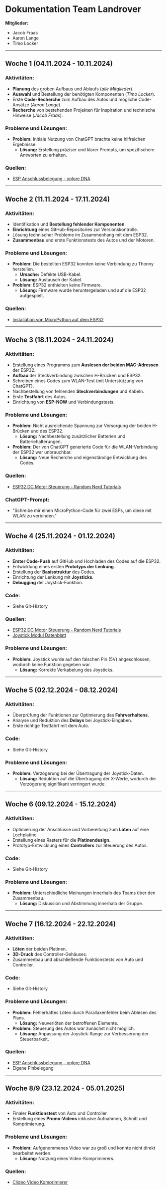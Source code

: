 # Dokumentation Team Landrover

**Mitglieder:**

- Jacob Fraas
- Aaron Lange
- Timo Locker

---

## Woche 1 (04.11.2024 - 10.11.2024)

### Aktivitäten:

- **Planung** des groben Aufbaus und Ablaufs (*alle Mitglieder*).
- **Auswahl** und Bestellung der benötigten Komponenten (*Timo Locker*).
- Erste **Code-Recherche** zum Aufbau des Autos und mögliche Code-Ansätze (*Aaron Lange*).
- **Recherche** von bestehenden Projekten für Inspiration und technische Hinweise (*Jacob Fraas*).

### Probleme und Lösungen:

- **Problem:** Initiale Nutzung von ChatGPT brachte keine hilfreichen Ergebnisse.
  - **Lösung:** Erstellung präziser und klarer Prompts, um spezifischere Antworten zu erhalten.

### Quellen:

- [ESP Anschlussbelegung - xplore DNA](https://www.xplore-dna.net/mod/page/view.php?id=4338)

---

## Woche 2 (11.11.2024 - 17.11.2024)

### Aktivitäten:

- Identifikation und **Bestellung fehlender Komponenten**.
- **Einrichtung** eines GitHub-Repositories zur Versionskontrolle.
- Lösung technischer Probleme im Zusammenhang mit dem ESP32.
- **Zusammenbau** und erste Funktionstests des Autos und der Motoren.

### Probleme und Lösungen:

- **Problem:** Die bestellten ESP32 konnten keine Verbindung zu Thonny herstellen.
  - **Ursache:** Defekte USB-Kabel.
  - **Lösung:** Austausch der Kabel.
- **Problem:** ESP32 enthielten keine Firmware.
  - **Lösung:** Firmware wurde heruntergeladen und auf die ESP32 aufgespielt.

### Quellen:

- [Installation von MicroPython auf dem ESP32](https://docs.sunfounder.com/projects/esp32-starter-kit/de/latest/micropython/python_start/install_micropython.html)

---

## Woche 3 (18.11.2024 - 24.11.2024)

### Aktivitäten:

- Erstellung eines Programms zum **Auslesen der beiden MAC-Adressen** der ESP32.
- **Aufbau** der Steckverbindung zwischen H-Brücken und ESP32.
- Schreiben eines Codes zum WLAN-Test (mit Unterstützung von ChatGPT).
- Nachbestellung von fehlenden **Steckverbindungen** und Kabeln.
- Erste **Testfahrt** des Autos.
- Einrichtung von **ESP-NOW** und Verbindungstests.

### Probleme und Lösungen:

- **Problem:** Nicht ausreichende Spannung zur Versorgung der beiden H-Brücken und des ESP32.
  - **Lösung:** Nachbestellung zusätzlicher Batterien und Batteriehalterungen.
- **Problem:** Der von ChatGPT generierte Code für die WLAN-Verbindung der ESP32 war unbrauchbar.
  - **Lösung:** Neue Recherche und eigenständige Entwicklung des Codes.

### Quellen:

- [ESP32 DC Motor Steuerung - Random Nerd Tutorials](https://randomnerdtutorials.com/micropython-esp32-esp8266-dc-motor-l298n/)

### ChatGPT-Prompt:

- "Schreibe mir einen MicroPython-Code für zwei ESPs, um diese mit WLAN zu verbinden."

---

## Woche 4 (25.11.2024 - 01.12.2024)

### Aktivitäten:

- **Erster Code-Push** auf GitHub und Hochladen des Codes auf die ESP32.
- Entwicklung eines ersten **Prototyps der Lenkung**.
- Erstellung der **Basisstruktur** des Codes.
- Einrichtung der Lenkung mit **Joysticks**.
- **Debugging** der Joystick-Funktion.

### Code:

- Siehe Git-History

### Quellen:

- [ESP32 DC Motor Steuerung - Random Nerd Tutorials](https://randomnerdtutorials.com/micropython-esp32-esp8266-dc-motor-l298n/)
- [Joystick Modul Datenblatt](https://cdn.shopify.com/s/files/1/1509/1638/files/Joystick_Modul_Datenblatt.pdf)

### Probleme und Lösungen:

- **Problem:** Joystick wurde auf den falschen Pin (5V) angeschlossen, wodurch keine Funktion gegeben war.
  - **Lösung:** Korrekte Verkabelung des Joysticks.

---

## Woche 5 (02.12.2024 - 08.12.2024)

### Aktivitäten:

- Überprüfung der Funktionen zur Optimierung des **Fahrverhaltens**.
- Analyse und Reduktion des **Delays** bei Joystick-Eingaben.
- Erste richtige Testfahrt mit dem Auto.

### Code:

- Siehe Git-History

### Probleme und Lösungen:

- **Problem:** Verzögerung bei der Übertragung der Joystick-Daten.
  - **Lösung:** Reduktion auf die Übertragung der X-Werte, wodurch die Verzögerung signifikant verringert wurde.

---

## Woche 6 (09.12.2024 - 15.12.2024)

### Aktivitäten:

- Optimierung der Anschlüsse und Vorbereitung zum **Löten** auf eine Lochplatine.
- Erstellung eines Rasters für die **Platinendesign**.
- Prototyp-Entwicklung eines **Controllers** zur Steuerung des Autos.

### Code:

- Siehe Git-History

### Probleme und Lösungen:

- **Problem:** Unterschiedliche Meinungen innerhalb des Teams über den Zusammenbau.
  - **Lösung:** Diskussion und Abstimmung innerhalb der Gruppe.

---

## Woche 7 (16.12.2024 - 22.12.2024)

### Aktivitäten:

- **Löten** der beiden Platinen.
- **3D-Druck** des Controller-Gehäuses.
- Zusammenbau und abschließende Funktionstests von Auto und Controller.

### Code:

- Siehe Git-History

### Probleme und Lösungen:

- **Problem:** Fehlerhaftes Löten durch Parallaxenfehler beim Ablesen des Plans.
  - **Lösung:** Neuverlöten der betroffenen Elemente.
- **Problem:** Steuerung des Autos war zunächst nicht möglich.
  - **Lösung:** Anpassung der Joystick-Range zur Verbesserung der Steuerbarkeit.

### Quellen:

- [ESP Anschlussbelegung - xplore DNA](https://www.xplore-dna.net/mod/page/view.php?id=4338)
- Eigene Pinbelegung

---

## Woche 8/9 (23.12.2024 - 05.01.2025)

### Aktivitäten:

- Finaler **Funktionstest** von Auto und Controller.
- Erstellung eines **Promo-Videos** inklusive Aufnahmen, Schnitt und Komprimierung.

### Probleme und Lösungen:

- **Problem:** Aufgenommenes Video war zu groß und konnte nicht direkt bearbeitet werden.
  - **Lösung:** Nutzung eines Video-Komprimierers.

### Quellen:

- [Clideo Video Komprimierer](https://clideo.com/de/compress-video)





